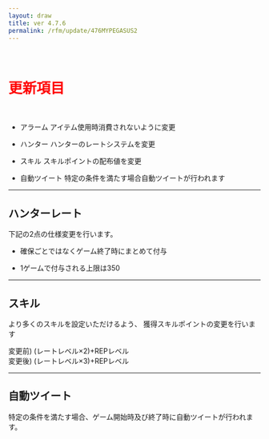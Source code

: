 ```yaml
---
layout: draw
title: ver 4.7.6
permalink: /rfm/update/476MYPEGASUS2
---
```

<br>
<h1 id="1"><font color="red">更新項目</font></h1><br>

+ <span class="green-badge">アラーム</span> アイテム使用時消費されないように変更

+ <span class="green-badge">ハンター</span> ハンターのレートシステムを変更

+ <span class="green-badge">スキル</span> スキルポイントの配布値を変更

+ <span class="green-badge">自動ツイート</span> 特定の条件を満たす場合自動ツイートが行われます 

 

----------------------------------------------------
## ハンターレート

下記の2点の仕様変更を行います。<br>

 + 確保ごとではなくゲーム終了時にまとめて付与   
 
 + 1ゲームで付与される上限は350  

  
----------------------------------------------------
## スキル

より多くのスキルを設定いただけるよう、 獲得スキルポイントの変更を行います<br>

変更前) (レートレベル×2)+REPレベル<br> 
変更後) (レートレベル×3)+REPレベル<br>

----------------------------------------------------
## 自動ツイート

特定の条件を満たす場合、ゲーム開始時及び終了時に自動ツイートが行われます。

